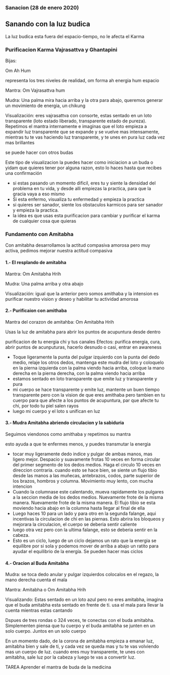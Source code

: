 ### Sanacion (28 de enero 2020)

## Sanando con la luz budica

La luz budica esta fuera del espacio-tiempo, no le afecta el Karma


### Purificacion Karma Vajrasattva y Ghantapini

Bijas: 

Om Ah Hum

representa los tres niveles de realidad, 
om forma
ah energia
hum espacio

Mantra:
Om Vajrasattva hum

Mudra: Una palma mira hacia arriba y la otra para abajo, queremos generar un movimiento de energia, un chikung

Visualización:
eres vajrasattva con consorte, estas sentado en un loto transparente (loto estado liberado, transparente estado de pureza). Repetimos el mantra internamente
e imaginas que el loto empieza a expandir luz transparente que se expande y se vuelve mas intensamente, mientras tu te vas haciendo luz transparente, y te unes en pura luz cada vez mas brillantes

se puede hacer con otros budas

Este tipo de visualizacion la puedes hacer como iniciacion a un buda o yidam que quieres tener por alguna razon, esto lo haces hasta que recibes una confirmación 

- si estas pasando un momento dificil, eres tu y siente la densidad del problema en tu vida, y desde alli empiezas la practica, para que la gracia vaya a eso mismo
- Si esta enfermo, visualiza tu enfermedad y empieza la practica
- si quieres ser sanador, siente los obstaculos karmicos para ser sanador y empieza la practica.
- la idea es que usas esta purificacion para cambiar y purificar el karma de cualquier cosa que quieras

### Fundamento con Amitabha

Con amitabha desarrollamos la actitud compasiva amorosa pero muy activa, pedimos mejorar nuestra actitud compasiva

#### 1.- El resplando de amitabha

Mantra: Om Amitabha Hrih

Mudra: Una palma arriba y otra abajo
 
Visualización: igual que la anterior pero somos amithaba y la intension es purificar nuestro vision y deseo y habilitar tu actividad amorosa

#### 2.- Purificaion con amithaba

Mantra del corazon de amitahba: Om Amitabha Hrih

Usas la luz de amitabha para abrir los puntos de acupuntura desde dentro

purificacion de tu energia chi y tus canales
Efectos: purifica energia, cura, abrir puntos de acunputuras, hacerlo desnudo o casi, entrar en awareness

- Toque ligeramente la punta del pulgar izquierdo con la punta del dedo medio, relaje los otros dedos, mantenga este mudra del loto y coloquelo en la pierna izquierda con la palma viendo hacia arriba, coloque la mano derecha en la pierna derecha, con la palma viendo hacia arriba
- estamos sentado en loto transparente que emite luz y transparente y pura
- mi cuerpo se hace transparente y emite luz, mantente un buen tiempo transparente pero con la vision de que eres amithaba pero tambien en tu cuerpo para que afecte a los puntos de acupuntura, par que afecte tu chi, por todo tu piel salen rayos
- luego mi cuerpo y el loto s unifican en luz


#### 3.- Mudra Amitabha abriendo circulacion y la sabiduria

Seguimos viendonos como amithaba y repetimos su mantra

esto ayuda a que te enfermes menos, y puedes transmutar la energia

- tocar muy ligeramente dedo indice y pulgar de ambas manos, mas ligero mejor. Despacio y suavamente frotas 10 veces en forma circular del primer segmento de los dedos medios. Haga el circulo 10 veces en direccion contraria. cuando esto se hace bien, se siente un flujo tibio desde las manos a las muñecas, antebrazos, codos, parte superior de los brazos, hombros y columna. Movimiento muy lento, con mucha intencion
-  Cuando la columnase este calentando, mueva rapidamente los pulgares a la seccion media de los dedos medios. Nuevamente frote de la misma manera. Nuevamente frote de la misma manera. El flujo tibio se esta moviendo hacia abajo en la columna hasta llegar al final de ella 
-  Luego haces 10 para un lado y para otro en la segunda falange, aqui incentivas la circulacion de chi en las piernas. Esto abrira los bloqueos y mejorara la circulacion, el cuerpo se deberia sentir caliente
-  luego otra vez pero con la ultima falange, esto se deberia sentir en la cabeza.
-  Esto es un ciclo, luego de un ciclo dejamos un rato que la energia se equilibre por si sola y podemos mover de arriba a abajo un ratito para ayudar el equilibrio de la energía. Se pueden hacer mas ciclos

#### 4.- Oracion al Buda Amitabha

Mudra: se toca dedo anular y pulgar izquierdos colocalos en el regazo, la mano derecha cuenta el mala

Mantra: Amitabha o Om Amitabha Hrih

Visualizando: Estas sentado en un loto azul pero no eres amitabha, imagina que el buda amitabha esta sentado en frente de ti. usa el mala para llevar la cuenta mientras estas cantando

Dspues de tres rondas o 324 veces, te conectas con el buda amitabha. Simplementen piensa que tu cuerpo y el buda amitabha se junten en un solo cuerpo. Juntos en un solo cuerpo

En un momento dado, de la corona de amitabha empieza a emanar luz, amitabha bien y sale de ti, y cada vez se queda mas y tu te vas volviendo mas un cuerpo de luz. cuando eres muy transparente, te unes con amitabha, sale luz por la cabeza y luego te vas a convertir luz.

TAREA Aprender el mantra de buda de la medicina 

















